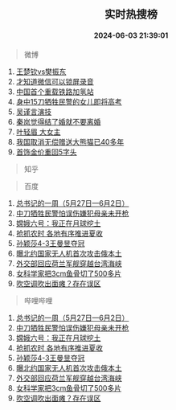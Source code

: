 <div align="center"><h2>实时热搜榜</h2><h4>2024-06-03 21:39:01</h4></div>

> 微博  

1. [王楚钦vs樊振东](https://s.weibo.com/weibo?q=%23%E7%8E%8B%E6%A5%9A%E9%92%A6vs%E6%A8%8A%E6%8C%AF%E4%B8%9C%23&t=31&band_rank=1&Refer=top)<br />
2. [才知道微信可以锁屏录音](https://s.weibo.com/weibo?q=%E6%89%8D%E7%9F%A5%E9%81%93%E5%BE%AE%E4%BF%A1%E5%8F%AF%E4%BB%A5%E9%94%81%E5%B1%8F%E5%BD%95%E9%9F%B3&t=31&band_rank=2&Refer=top)<br />
3. [中国首个重载铁路加氢站](https://s.weibo.com/weibo?q=%23%E4%B8%AD%E5%9B%BD%E9%A6%96%E4%B8%AA%E9%87%8D%E8%BD%BD%E9%93%81%E8%B7%AF%E5%8A%A0%E6%B0%A2%E7%AB%99%23&t=31&band_rank=3&Refer=top)<br />
4. [身中15刀牺牲民警的女儿即将高考](https://s.weibo.com/weibo?q=%23%E8%BA%AB%E4%B8%AD15%E5%88%80%E7%89%BA%E7%89%B2%E6%B0%91%E8%AD%A6%E7%9A%84%E5%A5%B3%E5%84%BF%E5%8D%B3%E5%B0%86%E9%AB%98%E8%80%83%23&t=31&band_rank=4&Refer=top)<br />
5. [吴谨言演技](https://s.weibo.com/weibo?q=%E5%90%B4%E8%B0%A8%E8%A8%80%E6%BC%94%E6%8A%80&t=31&band_rank=5&Refer=top)<br />
6. [秦岚觉得结了婚就不要离婚](https://s.weibo.com/weibo?q=%23%E7%A7%A6%E5%B2%9A%E8%A7%89%E5%BE%97%E7%BB%93%E4%BA%86%E5%A9%9A%E5%B0%B1%E4%B8%8D%E8%A6%81%E7%A6%BB%E5%A9%9A%23&t=31&band_rank=6&Refer=top)<br />
7. [叶轻眉 大女主](https://s.weibo.com/weibo?q=%E5%8F%B6%E8%BD%BB%E7%9C%89%20%E5%A4%A7%E5%A5%B3%E4%B8%BB&t=31&band_rank=7&Refer=top)<br />
8. [我国取消无偿赠送大熊猫已40多年](https://s.weibo.com/weibo?q=%23%E6%88%91%E5%9B%BD%E5%8F%96%E6%B6%88%E6%97%A0%E5%81%BF%E8%B5%A0%E9%80%81%E5%A4%A7%E7%86%8A%E7%8C%AB%E5%B7%B240%E5%A4%9A%E5%B9%B4%23&t=31&band_rank=8&Refer=top)<br />
9. [首饰金价重回5字头](https://s.weibo.com/weibo?q=%23%E9%A6%96%E9%A5%B0%E9%87%91%E4%BB%B7%E9%87%8D%E5%9B%9E5%E5%AD%97%E5%A4%B4%23&t=31&band_rank=9&Refer=top)<br />

> 知乎  


> 百度  

1. [总书记的一周（5月27日—6月2日）](https://www.baidu.com/s?wd=%E6%80%BB%E4%B9%A6%E8%AE%B0%E7%9A%84%E4%B8%80%E5%91%A8%EF%BC%885%E6%9C%8827%E6%97%A5%E2%80%946%E6%9C%882%E6%97%A5%EF%BC%89&sa=fyb_news&rsv_dl=fyb_news)<br />
2. [中刀牺牲民警怕误伤嫌犯母亲未开枪](https://www.baidu.com/s?wd=%E4%B8%AD%E5%88%80%E7%89%BA%E7%89%B2%E6%B0%91%E8%AD%A6%E6%80%95%E8%AF%AF%E4%BC%A4%E5%AB%8C%E7%8A%AF%E6%AF%8D%E4%BA%B2%E6%9C%AA%E5%BC%80%E6%9E%AA&sa=fyb_news&rsv_dl=fyb_news)<br />
3. [嫦娥六号：我正在月球挖土](https://www.baidu.com/s?wd=%E5%AB%A6%E5%A8%A5%E5%85%AD%E5%8F%B7%EF%BC%9A%E6%88%91%E6%AD%A3%E5%9C%A8%E6%9C%88%E7%90%83%E6%8C%96%E5%9C%9F&sa=fyb_news&rsv_dl=fyb_news)<br />
4. [抢抓农时 各地有序推进夏收](https://www.baidu.com/s?wd=%E6%8A%A2%E6%8A%93%E5%86%9C%E6%97%B6+%E5%90%84%E5%9C%B0%E6%9C%89%E5%BA%8F%E6%8E%A8%E8%BF%9B%E5%A4%8F%E6%94%B6&sa=fyb_news&rsv_dl=fyb_news)<br />
5. [孙颖莎4-3王曼昱夺冠](https://www.baidu.com/s?wd=%E5%AD%99%E9%A2%96%E8%8E%8E4-3%E7%8E%8B%E6%9B%BC%E6%98%B1%E5%A4%BA%E5%86%A0&sa=fyb_news&rsv_dl=fyb_news)<br />
6. [曝北约国家无人机首次攻击俄本土](https://www.baidu.com/s?wd=%E6%9B%9D%E5%8C%97%E7%BA%A6%E5%9B%BD%E5%AE%B6%E6%97%A0%E4%BA%BA%E6%9C%BA%E9%A6%96%E6%AC%A1%E6%94%BB%E5%87%BB%E4%BF%84%E6%9C%AC%E5%9C%9F&sa=fyb_news&rsv_dl=fyb_news)<br />
7. [外交部回应荷兰军舰穿越台湾海峡](https://www.baidu.com/s?wd=%E5%A4%96%E4%BA%A4%E9%83%A8%E5%9B%9E%E5%BA%94%E8%8D%B7%E5%85%B0%E5%86%9B%E8%88%B0%E7%A9%BF%E8%B6%8A%E5%8F%B0%E6%B9%BE%E6%B5%B7%E5%B3%A1&sa=fyb_news&rsv_dl=fyb_news)<br />
8. [女科学家把3cm鱼骨切了500多片](https://www.baidu.com/s?wd=%E5%A5%B3%E7%A7%91%E5%AD%A6%E5%AE%B6%E6%8A%8A3cm%E9%B1%BC%E9%AA%A8%E5%88%87%E4%BA%86500%E5%A4%9A%E7%89%87&sa=fyb_news&rsv_dl=fyb_news)<br />
9. [吹空调吹出面瘫？存在误区](https://www.baidu.com/s?wd=%E5%90%B9%E7%A9%BA%E8%B0%83%E5%90%B9%E5%87%BA%E9%9D%A2%E7%98%AB%EF%BC%9F%E5%AD%98%E5%9C%A8%E8%AF%AF%E5%8C%BA&sa=fyb_news&rsv_dl=fyb_news)<br />

> 哔哩哔哩  

1. [总书记的一周（5月27日—6月2日）](https://www.baidu.com/s?wd=%E6%80%BB%E4%B9%A6%E8%AE%B0%E7%9A%84%E4%B8%80%E5%91%A8%EF%BC%885%E6%9C%8827%E6%97%A5%E2%80%946%E6%9C%882%E6%97%A5%EF%BC%89&sa=fyb_news&rsv_dl=fyb_news)<br />
2. [中刀牺牲民警怕误伤嫌犯母亲未开枪](https://www.baidu.com/s?wd=%E4%B8%AD%E5%88%80%E7%89%BA%E7%89%B2%E6%B0%91%E8%AD%A6%E6%80%95%E8%AF%AF%E4%BC%A4%E5%AB%8C%E7%8A%AF%E6%AF%8D%E4%BA%B2%E6%9C%AA%E5%BC%80%E6%9E%AA&sa=fyb_news&rsv_dl=fyb_news)<br />
3. [嫦娥六号：我正在月球挖土](https://www.baidu.com/s?wd=%E5%AB%A6%E5%A8%A5%E5%85%AD%E5%8F%B7%EF%BC%9A%E6%88%91%E6%AD%A3%E5%9C%A8%E6%9C%88%E7%90%83%E6%8C%96%E5%9C%9F&sa=fyb_news&rsv_dl=fyb_news)<br />
4. [抢抓农时 各地有序推进夏收](https://www.baidu.com/s?wd=%E6%8A%A2%E6%8A%93%E5%86%9C%E6%97%B6+%E5%90%84%E5%9C%B0%E6%9C%89%E5%BA%8F%E6%8E%A8%E8%BF%9B%E5%A4%8F%E6%94%B6&sa=fyb_news&rsv_dl=fyb_news)<br />
5. [孙颖莎4-3王曼昱夺冠](https://www.baidu.com/s?wd=%E5%AD%99%E9%A2%96%E8%8E%8E4-3%E7%8E%8B%E6%9B%BC%E6%98%B1%E5%A4%BA%E5%86%A0&sa=fyb_news&rsv_dl=fyb_news)<br />
6. [曝北约国家无人机首次攻击俄本土](https://www.baidu.com/s?wd=%E6%9B%9D%E5%8C%97%E7%BA%A6%E5%9B%BD%E5%AE%B6%E6%97%A0%E4%BA%BA%E6%9C%BA%E9%A6%96%E6%AC%A1%E6%94%BB%E5%87%BB%E4%BF%84%E6%9C%AC%E5%9C%9F&sa=fyb_news&rsv_dl=fyb_news)<br />
7. [外交部回应荷兰军舰穿越台湾海峡](https://www.baidu.com/s?wd=%E5%A4%96%E4%BA%A4%E9%83%A8%E5%9B%9E%E5%BA%94%E8%8D%B7%E5%85%B0%E5%86%9B%E8%88%B0%E7%A9%BF%E8%B6%8A%E5%8F%B0%E6%B9%BE%E6%B5%B7%E5%B3%A1&sa=fyb_news&rsv_dl=fyb_news)<br />
8. [女科学家把3cm鱼骨切了500多片](https://www.baidu.com/s?wd=%E5%A5%B3%E7%A7%91%E5%AD%A6%E5%AE%B6%E6%8A%8A3cm%E9%B1%BC%E9%AA%A8%E5%88%87%E4%BA%86500%E5%A4%9A%E7%89%87&sa=fyb_news&rsv_dl=fyb_news)<br />
9. [吹空调吹出面瘫？存在误区](https://www.baidu.com/s?wd=%E5%90%B9%E7%A9%BA%E8%B0%83%E5%90%B9%E5%87%BA%E9%9D%A2%E7%98%AB%EF%BC%9F%E5%AD%98%E5%9C%A8%E8%AF%AF%E5%8C%BA&sa=fyb_news&rsv_dl=fyb_news)<br />
